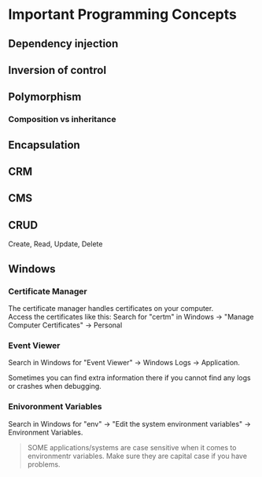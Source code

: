 # Important Programming Concepts

## Dependency injection

## Inversion of control

## Polymorphism

### Composition vs inheritance

## Encapsulation

## CRM

## CMS

## CRUD
Create, Read, Update, Delete

## Windows

### Certificate Manager

The certificate manager handles certificates on your computer.  
Access the certificates like this: Search for "certm" in Windows -> "Manage Computer Certificates" -> Personal

### Event Viewer

Search in Windows for "Event Viewer" -> Windows Logs -> Application.

Sometimes you can find extra information there if you cannot find any logs or crashes when debugging.

### Enivoronment Variables

Search in Windows for "env" -> "Edit the system environment variables" -> Environment Variables.

> SOME applications/systems are case sensitive when it comes to environmentr variables. Make sure they are capital case if you have problems.



